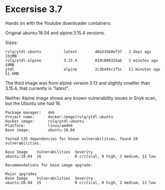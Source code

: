 # Excersise 3.7

Hands on with the Youtube downloader containers.

Original ubuntu:18.04 and alpine:3.15.4 versions.

Sizes:

```
rvlq/ytdl-ubuntu          latest        40a335b0ef37   2 days ago       151MB
rvlq/ytdl-alpine          3.15.4        819c808324ab   2 minutes ago    54MB
ytdl                      alpine        2c3b445c1f5c   11 minutes ago   51.6MB
```
The third image was from alpine version 3.13 and slightly smalller than 3.15.4, that currently is "latest".

Neither Alpine image shows any known vulnerability issues in Snyk scan, but the Ubuntu one had 16.

```
Package manager:   deb
Project name:      docker-image|rvlq/ytdl-ubuntu
Docker image:      rvlq/ytdl-ubuntu
Platform:          linux/amd64
Base image:        ubuntu:18.04

Tested 135 dependencies for known vulnerabilities, found 28 vulnerabilities.

Base Image    Vulnerabilities  Severity
ubuntu:18.04  16               0 critical, 0 high, 3 medium, 13 low

Recommendations for base image upgrade:

Major upgrades
Base Image    Vulnerabilities  Severity
ubuntu:20.04  15               0 critical, 0 high, 2 medium, 13 low
```